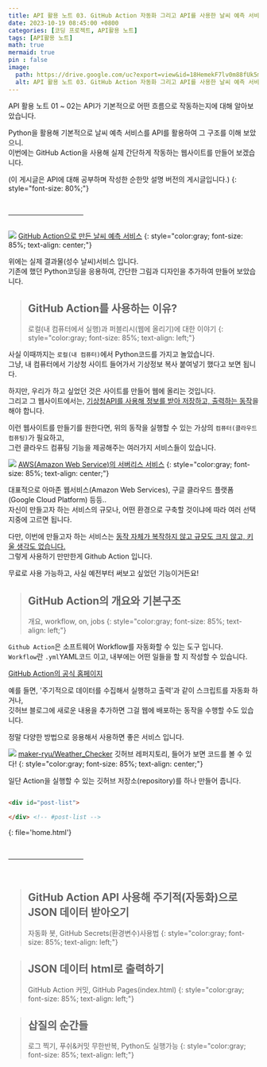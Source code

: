 ```yaml
---
title: API 활용 노트 03. GitHub Action 자동화 그리고 API를 사용한 날씨 예측 서비스 만들기
date: 2023-10-19 08:45:00 +0800
categories: [코딩 프로젝트, API활용 노트]
tags: [API활용 노트]
math: true
mermaid: true
pin : false
image:
  path: https://drive.google.com/uc?export=view&id=18HemekF7lv0m88fUk5mBL_e7qRE3SNBJ
  alt: API 활용 노트 03. GitHub Action 자동화 그리고 API를 사용한 날씨 예측 서비스 만들기
---
```


API 활용 노트 01 ~ 02는 API가 기본적으로 어떤 흐름으로 작동하는지에 대해 알아보았습니다.

Python을 활용해 기본적으로 날씨 예측 서비스를 API를 활용하여 그 구조를 이해 보았으니.  
이번에는 GitHub Action을 사용해 실제 간단하게 작동하는 웹사이트를 만들어 보겠습니다.

(이 게시글은 API에 대해 공부하며 작성한 순한맛 설명 버전의 게시글입니다.)
{: style="font-size: 80%;"}

<!-- 중간 바 -->
<br>
<hr style="width: 30%">
<br>

<!-- 이미지 -->
<img src="https://drive.google.com/uc?export=view&id=18V8e1ThuHCDciUmagbsry-CKlDuvjkoY">
<!-- 이미지 설명 -->
<a href="https://maker-ryu.github.io/Weather_Checker/">GitHub Action으로 만든 날씨 예측 서비스</a>
{: style="color:gray; font-size: 85%; text-align: center;"}

위에는 실제 결과물(성수 날씨)서비스 입니다.  
기존에 했던 Python코딩을 응용하여, 간단한 그림과 디자인을 추가하여 만들어 보았습니다.  

<!-- 소제목 -->
> ## GitHub Action를 사용하는 이유?
> 로컬(내 컴퓨터에서 실행)과 퍼블리시(웹에 올리기)에 대한 이야기
> {: style="color:gray; font-size: 85%; text-align: left;"}

사실 이때까지는 ```로컬(내 컴퓨터)```에서 Python코드를 가지고 놀았습니다.  
그냥, 내 컴퓨터에서 기상청 사이트 들어가서 기상정보 복사 붙여넣기 했다고 보면 됩니다.  

하지만, 우리가 하고 싶었던 것은 사이트를 만들어 웹에 올리는 것입니다.  
그리고 그 웹사이트에서는, <u>기상청API를 사용해 정보를 받아 저장하고, 출력하는 동작</u>을 해야 합니다.  

이런 웹사이트를 만들기를 원한다면, 위의 동작을 실행할 수 있는 가상의 ```컴퓨터(클라우드 컴퓨팅)```가 필요하고,  
그런 클라우드 컴퓨팅 기능을 제공해주는 여러가지 서비스들이 있습니다.  

<!-- 이미지 -->
<img src="https://drive.google.com/uc?export=view&id=19d8RDKDlJBJ59dBTPfL0oKW4t41HAwY5">
<!-- 이미지 설명 -->
<a href="https://aws.amazon.com/ko/serverless/">AWS(Amazon Web Service)의 서버리스 서비스</a>
{: style="color:gray; font-size: 85%; text-align: center;"}

대표적으로 아마존 웹서비스(Amazon Web Services), 구글 클라우드 플랫폼(Google Cloud Platform) 등등..  
자신이 만들고자 하는 서비스의 규모나, 어떤 환경으로 구축할 것이냐에 따라 여러 선택지중에 고르면 됩니다.

다만, 이번에 만들고자 하는 서비스는 <u>동작 자체가 복작하지 않고 규모도 크지 않고, 키울 생각도 없습니다.</u>  
그렇게 사용하기 만만한게 Github Action 입니다.  

무료로 사용 가능하고, 사실 예전부터 써보고 싶었던 기능이거든요!  

<!-- 소제목 -->
> ## GitHub Action의 개요와 기본구조
> 개요, workflow, on, jobs
> {: style="color:gray; font-size: 85%; text-align: left;"}

```Github Action```은 소프트웨어 Workflow를 자동화할 수 있는 도구 입니다.  
```Workflow```란 ```.yml```YAML코드 이고, 내부에는 어떤 일들을 할 지 작성할 수 있습니다.  

<a href="https://github.com/features/actions">GitHub Action의 공식 홈페이지</a>

예를 들면, '주기적으로 데이터를 수집해서 실행하고 출력'과 같이 스크립트를 자동화 하거나,  
깃허브 블로그에 새로운 내용을 추가하면 그걸 웹에 배포하는 동작을 수행할 수도 있습니다.  

정말 다양한 방법으로 응용해서 사용하면 좋은 서비스 입니다.  

<!-- 이미지 -->
<img src="https://drive.google.com/uc?export=view&id=19nfZ7-EVaA0w7KJo0pEdYaVsuC-qu1m5">
<!-- 이미지 설명 -->
<a href="https://github.com/maker-ryu/Weather_Checker">maker-ryu/Weather_Checker</a> 깃허브 레퍼지토리, 들어가 보면 코드를 볼 수 있다!
{: style="color:gray; font-size: 85%; text-align: center;"}

일단 Action을 실행할 수 있는 깃허브 저장소(repository)를 하나 만들어 줍니다.  

<!-- 코드 -->
```html

<div id="post-list">

</div> <!-- #post-list -->

```
{: file='home.html'}

<!-- 중간 바 -->
<br>
<hr style="width: 30%">
<br>


<!-- 소제목 -->
> ## GitHub Action API 사용해 주기적(자동화)으로 JSON 데이터 받아오기
> 자동화 봇, GitHub Secrets(환경변수)사용법
> {: style="color:gray; font-size: 85%; text-align: left;"}


<!-- 소제목 -->
> ## JSON 데이터 html로 출력하기
> GitHub Action 커밋, GitHub Pages(index.html)
> {: style="color:gray; font-size: 85%; text-align: left;"}



<!-- 소제목 -->
> ## 삽질의 순간들
> 로그 찍기, 푸쉬&커밋 무한반복, Python도 실행가능
> {: style="color:gray; font-size: 85%; text-align: left;"}

